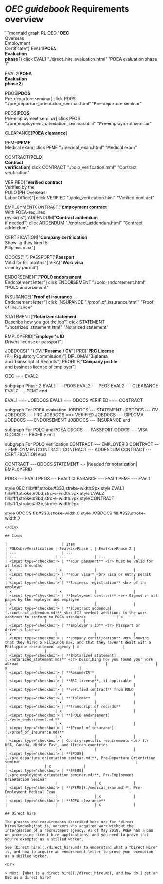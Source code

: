 # _OEC guidebook_ Requirements overview

<div class='wide-figure'>
```mermaid
graph RL
OEC("<b>OEC</b><br>Overseas<br>Employment<br>Certificate")
EVAL1(<b>POEA<br>Evaluation<br>phase 1</b>)
click EVAL1 "./direct_hire_evaluation.html" "POEA evaluation phase 1"

EVAL2(<b>POEA<br>Evaluation<br>phase 2</b>)

PDOS[<b>PDOS</b><br>Pre-departure seminar]
click PDOS "./pre_departure_orientation_seminar.html" "Pre-departure seminar"

PEOS[<b>PEOS</b><br>Pre-employment seminar]
click PEOS "./pre_employment_orientation_seminar.html" "Pre-employment seminar"

CLEARANCE[<b>POEA clearance</b>]

PEME[<b>PEME</b><br>Medical exam]
click PEME "./medical_exam.html" "Medical exam"

CONTRACT(<b>POLO<br>Contract<br>verification</b>)
click CONTRACT "./polo_verification.html" "Contract verification"

VERIFIED["<b>Verified contract</b><br>Verified by the<br>POLO (PH Overseas<br>Labor Office)"]
click VERIFIED "./polo_verification.html" "Verified contract"

EMPLOYMENTCONTRACT["<b>Employment contract</b><br>With POEA-required<br>revisions"]
ADDENDUM["<b>Contract addendum</b><br>if needed"]
click ADDENDUM "./cnotract_addendum.html" "Contract addendum"

CERTIFICATION["<b>Company certification</b><br>Showing they hired 5<br>Filipinos max"]

ODOCS(" ")
PASSPORT["<b>Passport</b><br>Valid for 6+ months"]
VISA["<b>Work visa</b><br>or entry permit"]

ENDORSEMENT["<b>POLO endorsement</b><br>Endorsement letter"]
click ENDORSEMENT "./polo_endorsement.html" "POLO endorsement"

INSURANCE["<b>Proof of insurance</b><br>Endorsement letter"]
click INSURANCE "./proof_of_insurance.html" "Proof of insurance"

STATEMENT["<b>Notarized statement</b><br>Describe how you got the job"]
click STATEMENT "./notarized_statement.html" "Notarized statement"

EMPLOYERID["<b>Employer's ID</b><br>Drivers license or passport"]

JOBDOCS(" ")
CV["<b>Resume / CV</b>"]
PRC["<b>PRC License</b><br>(PH Regulatory Commission)"]
DIPLOMA["<b>Diploma</b><br>and Transcript of Records"]
PROFILE["<b>Company profile</b><br>and business license of employer"]

OEC === EVAL2

subgraph Phase 2
EVAL2 --- PDOS
EVAL2 --- PEOS
EVAL2 --- CLEARANCE
EVAL2 --- PEME
end

EVAL1 === JOBDOCS
EVAL1 === ODOCS
VERIFIED === CONTRACT

subgraph For POEA evaluation
JOBDOCS --- STATEMENT
JOBDOCS --- CV
JOBDOCS --- PRC
JOBDOCS === VERIFIED
JOBDOCS --- DIPLOMA
JOBDOCS --- ENDORSEMENT
JOBDOCS --- INSURANCE
end

subgraph For POLO and POEA
ODOCS --- PASSPORT
ODOCS --- VISA
ODOCS --- PROFILE
end

subgraph For POLO verification
CONTRACT --- EMPLOYERID
CONTRACT --- EMPLOYMENTCONTRACT
CONTRACT --- ADDENDUM
CONTRACT --- CERTIFICATION
end

CONTRACT --- ODOCS
STATEMENT -.- |Needed for notarization| EMPLOYERID

PDOS --- EVAL1
PEOS --- EVAL1
CLEARANCE --- EVAL1
PEME --- EVAL1

style OEC fill:#fff,stroke:#333,stroke-width:9px
style EVAL1 fill:#fff,stroke:#3bd,stroke-width:9px
style EVAL2 fill:#fff,stroke:#3bd,stroke-width:9px
style CONTRACT fill:#fff,stroke:#d3b,stroke-width:9px

style ODOCS fill:#333,stroke-width:0
style JOBDOCS fill:#333,stroke-width:0

```
</div>

## Items

|                         | Item                                                                                                                                      | POLO<br>Verification | Eval<br>Phase 1 | Eval<br>Phase 2 |
| ---                     | ---                                                                                                                                       | ---                  | ---             | ---             |
| <input type='checkbox'> | **Your passport** <br> Must be valid for at least 6 months                                                                                | x                    | x               |                 |
| <input type='checkbox'> | **Your visa** <br> Visa or entry permit                                                                                                   | x                    | x               |                 |
| <input type='checkbox'> | **Business registration** <br> of the employer                                                                                            | x                    | x               |                 |
| <input type='checkbox'> | **Employment contract** <br> Signed on all pages by the employer and employee                                                             | x                    |                 |                 |
| <input type='checkbox'> | **[Contract addendum](./contract_addendum.md)** <br> (If needed) additions to the work contract to conform to POEA standards              | x                    |                 |                 |
| <input type='checkbox'> | **Employer's ID** <br> Passport or driver's license                                                                                       | x                    |                 |                 |
| <input type='checkbox'> | **Company certification** <br> Showing that they hired 5 Filipinos max, and that they haven't dealt with a Philippine recruitement agency | x                    |                 |                 |
| <input type='checkbox'> | **[Notarized statement](./notarized_statement.md)** <br> Describing how you found your work abroad                                        |                      | x               |                 |
| <input type='checkbox'> | **Resume/CV**                                                                                                                             |                      | x               |                 |
| <input type='checkbox'> | **PRC license**, if applicable                                                                                                            |                      | x               |                 |
| <input type='checkbox'> | **Verified contract** from POLO                                                                                                           |                      | x               |                 |
| <input type='checkbox'> | **Diploma**                                                                                                                               |                      | x               |                 |
| <input type='checkbox'> | **Transcript of records**                                                                                                                 |                      | x               |                 |
| <input type='checkbox'> | **[POLO endorsement](./polo_endorsement.md)**                                                                                             |                      | x               |                 |
| <input type='checkbox'> | **[Proof of insurance](./proof_of_insurance.md)**                                                                                         |                      | x               |                 |
| <input type='checkbox'> | Country-specific requirements <br> for USA, Canada, Middle East, and African countries                                                    |                      | x               |                 |
| <input type='checkbox'> | **[PDOS](./pre_departure_orientation_seminar.md)**, Pre-Departure Orientation Seminar                                                     |                      |                 | x               |
| <input type='checkbox'> | **[PEOS](./pre_employment_orientation_seminar.md)**, Pre-Employment Orientation Seminar                                                   |                      |                 | x               |
| <input type='checkbox'> | **[PEME](./medical_exam.md)**, Pre-Employment Medical Exam                                                                                |                      |                 | x               |
| <input type='checkbox'> | **POEA clearance**                                                                                                                        |                      |                 | x               |

## Direct hire

The process and requirements described here are for "direct hires"&mdash;that is, workers who acquired work without the intercession of a recruitment agency. As of May 2018, POEA has a ban on processing direct hire applications, and you need to prove that you're exempted as a skilled worker.

See [Direct hire](./direct_hire.md) to understand what a "Direct Hire" is, and how to acquire an endorsement letter to prove your exemption as a skilled worker.

<br>

> Next: [What is a direct hire](./direct_hire.md), and how do I get an OEC as a direct hire?
